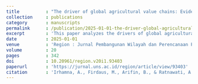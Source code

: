 ```yaml
---
title          : "The driver of global agricultural value chains: Evidence from 6 ASEAN Countries"
collection     : publications
category       : manuscripts
permalink      : /publication/2025-01-01-the-driver-global-agricultural-value-chains
excerpt        : 'This paper analyzes the drivers of global agricultural value chains across six ASEAN countries.'
date           : 2025-01-01
venue          : 'Region : Jurnal Pembangunan Wilayah dan Perencanaan Partisipatif'
volume         : 20
pages          : 342
doi            : 10.20961/region.v20i1.93403
paperurl       : 'https://jurnal.uns.ac.id/region/article/view/93403'
citation       : 'Irhamna, A., Firdaus, M., Arifin, B., & Ratnawati, A. (2025). "The driver of global agricultural value chains: Evidence from 6 ASEAN Countries." <i>Region : Jurnal Pembangunan Wilayah dan Perencanaan Partisipatif</i>, 20, 342. https://doi.org/10.20961/region.v20i1.93403'
---
```

